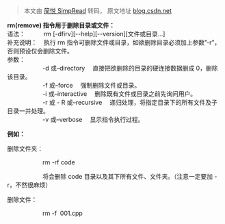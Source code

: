 > 本文由 [简悦 SimpRead](http://ksria.com/simpread/) 转码， 原文地址 [blog.csdn.net](https://blog.csdn.net/chushoufengli/article/details/79840935)

**rm(remove) 指令用于删除目录或文件：**  
语法：           rm [-dfirv][--help][--version][文件或目录...]  
补充说明：    执行 rm 指令可删除文件或目录，如欲删除目录必须加上参数”-r”，否则预设仅会删除文件。   
参数：  
                     -d 或–directory 　直接把欲删除的目录的硬连接数据删成 0，删除该目录。   
                     -f 或–force 　强制删除文件或目录。   
                     -i 或–interactive 　删除既有文件或目录之前先询问用户。   
                     -r 或 - R 或–recursive 　递归处理，将指定目录下的所有文件及子目录一并处理。   
                     -v 或–verbose 　显示指令执行过程。

**例如：**

删除文件夹：

                     rm -rf code

                     将会删除 code 目录以及其下所有文件、文件夹。（注意一定要加 -r，不然很麻烦）

删除文件：

                     rm -f  001.cpp